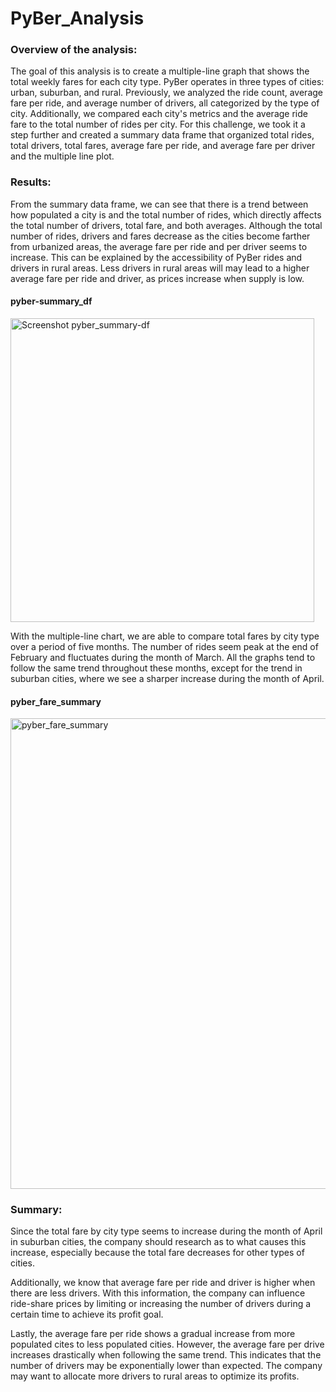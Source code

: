 # PyBer_Analysis

### Overview of the analysis:

The goal of this analysis is to create a multiple-line graph that shows the total weekly fares for each city type. PyBer operates in three types of cities: urban, suburban, and rural. Previously, we analyzed the ride count, average fare per ride, and average number of drivers, all categorized by the type of city. Additionally, we compared each city's metrics and the average ride fare to the total number of rides per city. For this challenge, we took it a step further and created a summary data frame that organized total rides, total drivers, total fares, average fare per ride, and average fare per driver and the multiple line plot.

### Results:

From the summary data frame, we can see that there is a trend between how populated a city is and the total number of rides, which directly affects the total number of drivers, total fare, and both averages. Although the total number of rides, drivers and fares decrease as the cities become farther from urbanized areas, the average fare per ride and per driver seems to increase. This can be explained by the accessibility of PyBer rides and drivers in rural areas. Less drivers in rural areas will may lead to a higher average fare per ride and driver, as prices increase when supply is low.

#### pyber-summary_df

<img width="486" alt="Screenshot pyber_summary-df" src="https://user-images.githubusercontent.com/99555513/160222415-8620dd0c-270e-4155-8f48-980ac3728298.png">

With the multiple-line chart, we are able to compare total fares by city type over a period of five months. The number of rides seem peak at the end of February and fluctuates during the month of March. All the graphs tend to follow the same trend throughout these months, except for the trend in suburban cities, where we see a sharper increase during the month of April.

#### pyber_fare_summary

<img width="753" alt="pyber_fare_summary" src="https://user-images.githubusercontent.com/99555513/160222462-fefc67db-fbac-43f1-a3c2-c8615b3d086b.png">

### Summary:

Since the total fare by city type seems to increase during the month of April in suburban cities, the company should research as to what causes this increase, especially because the total fare decreases for other types of cities.

Additionally, we know that average fare per ride and driver is higher when there are less drivers. With this information, the company can influence ride-share prices by limiting or increasing the number of drivers during a certain time to achieve its profit goal.

Lastly, the average fare per ride shows a gradual increase from more populated cites to less populated cities. However, the average fare per drive increases drastically when following the same trend. This indicates that the number of drivers may be exponentially lower than expected. The company may want to allocate more drivers to rural areas to optimize its profits.